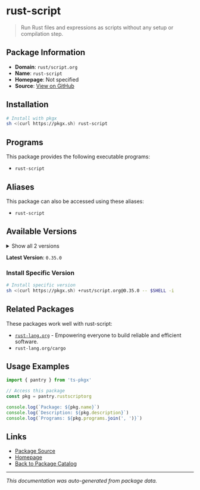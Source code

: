 # rust-script

> Run Rust files and expressions as scripts without any setup or compilation step.

## Package Information

- **Domain**: `rust/script.org`
- **Name**: `rust-script`
- **Homepage**: Not specified
- **Source**: [View on GitHub](https://github.com/pkgxdev/pantry/tree/main/projects/rust-script.org/package.yml)

## Installation

```bash
# Install with pkgx
sh <(curl https://pkgx.sh) rust-script
```

## Programs

This package provides the following executable programs:

- `rust-script`

## Aliases

This package can also be accessed using these aliases:

- `rust-script`

## Available Versions

<details>
<summary>Show all 2 versions</summary>

- `0.35.0`, `0.34.0`

</details>

**Latest Version**: `0.35.0`

### Install Specific Version

```bash
# Install specific version
sh <(curl https://pkgx.sh) +rust/script.org@0.35.0 -- $SHELL -i
```

## Related Packages

These packages work well with rust-script:

- [`rust-lang.org`](rustlangorg.md) - Empowering everyone to build reliable and efficient software.
- `rust-lang.org/cargo`

## Usage Examples

```typescript
import { pantry } from 'ts-pkgx'

// Access this package
const pkg = pantry.rustscriptorg

console.log(`Package: ${pkg.name}`)
console.log(`Description: ${pkg.description}`)
console.log(`Programs: ${pkg.programs.join(', ')}`)
```

## Links

- [Package Source](https://github.com/pkgxdev/pantry/tree/main/projects/rust-script.org/package.yml)
- [Homepage](#)
- [Back to Package Catalog](../package-catalog.md)

---

*This documentation was auto-generated from package data.*
